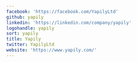 ```yaml
---
facebook: 'https://facebook.com/YapilyLtd'
github: yapily
linkedin: 'https://linkedin.com/company/yapily'
logohandle: yapily
sort: yapily
title: Yapily
twitter: YapilyLtd
website: 'https://www.yapily.com/'
---
```

